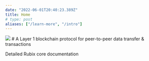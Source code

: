 ```yaml
---
date: "2022-06-01T20:40:23.389Z"
title: Home
# type: post
aliases: ["/learn-more", "/intro"]
---
```


<img src="https://cdn-images-1.medium.com/max/710/1*9m5_A8r-wuYXx9vHZBUsrQ@2x.png" >
</img>
# A Layer 1 blockchain protocol for peer-to-peer data transfer & transactions

Detailed Rubix core documentation
